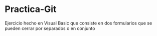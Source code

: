 # Practica-Git
Ejercicio hecho en Visual Basic que consiste en dos formularios que se pueden cerrar por separados o en conjunto
